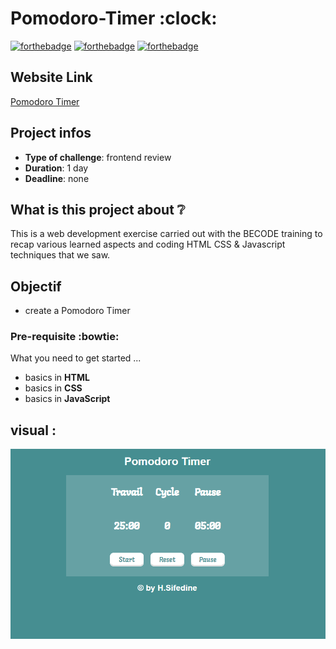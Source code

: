 # Pomodoro-Timer :clock:

[![forthebadge](https://forthebadge.com/images/badges/validated-html5.svg)](http://forthebadge.com) [![forthebadge](https://forthebadge.com/images/badges/made-with-javascript.svg)](http://forthebadge.com) [![forthebadge](https://forthebadge.com/images/badges/uses-css.svg)](http://forthebadge.com)

## Website Link

[Pomodoro Timer](https://sifedine-hajji.github.io/Pomodoro-Timer/.)

## Project infos

- **Type of challenge**: frontend review
- **Duration**: 1 day
- **Deadline**: none

## What is this project about :grey_question:

This is a web development exercise carried out with the BECODE training to recap various learned aspects and coding HTML CSS & Javascript techniques that we saw.

## Objectif

- create a Pomodoro Timer

### Pre-requisite :bowtie:

What you need to get started ...

- basics in **HTML**
- basics in **CSS**
- basics in **JavaScript**

## visual :

![Screenshot](assets/screenshots/Screenshot.PNG)
